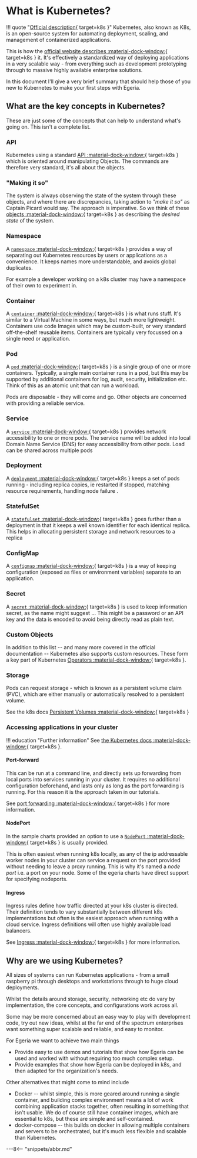 <!-- SPDX-License-Identifier: CC-BY-4.0 -->
<!-- Copyright Contributors to the ODPi Egeria project 2022. -->

# What is Kubernetes?

!!! quote "[Official description](https://kubernetes.io){ target=k8s }"
    Kubernetes, also known as K8s, is an open-source system for automating deployment, scaling, and management of containerized applications.

This is how the [official website describes :material-dock-window:](https://kubernetes.io/docs/concepts/overview/what-is-kubernetes/){ target=k8s } it. It's effectively a standardized way of deploying applications in a very scalable way - from everything such as development prototyping through to massive highly available enterprise solutions.

In this document I'll give a very brief summary that should help those of you new to Kubernetes to make your first steps with Egeria.

## What are the key concepts in Kubernetes?

These are just some of the concepts that can help to understand what's going on. This isn't a complete list.

### API

Kubernetes using a standard [API :material-dock-window:](https://kubernetes.io/docs/concepts/overview/kubernetes-api/){ target=k8s } which is oriented around manipulating Objects. The commands are therefore very standard, it's all about the objects.

### "Making it so"

The system is always observing the state of the system through these objects, and where there are discrepancies, taking action to *"make it so"* as Captain Picard would say. The approach is imperative. So we think of these [objects :material-dock-window:](https://kubernetes.io/docs/concepts/overview/working-with-objects/kubernetes-objects/){ target=k8s } as describing the *desired state* of the system.

### Namespace

A [`namespace` :material-dock-window:](https://kubernetes.io/docs/concepts/overview/working-with-objects/namespaces/){ target=k8s } provides a way of separating out Kubernetes resources by users or applications as a convenience. It keeps names more understandable, and avoids global duplicates.

For example a developer working on a k8s cluster may have a namespace of their own to experiment in.

### Container

A [`container` :material-dock-window:](https://kubernetes.io/docs/concepts/containers/){ target=k8s } is what runs stuff. It's similar to a Virtual Machine in some ways, but much more lightweight. Containers use code Images which may be custom-built, or very standard off-the-shelf reusable items. Containers are typically very focussed on a single need or application. 

### Pod

A [`pod` :material-dock-window:](https://kubernetes.io/docs/concepts/workloads/pods/){ target=k8s } is a single group of one or more containers. Typically, a single main container runs in a pod, but this may be supported by additional containers for log, audit, security, initialization etc. Think of this as an atomic unit that can run a workload.

Pods are disposable - they will come and go. Other objects are concerned with providing a reliable service.

### Service

A [`service` :material-dock-window:](https://kubernetes.io/docs/concepts/services-networking/service/){ target=k8s } provides network accessibility to one or more pods. The service name will be added into local Domain Name Service (DNS) for easy accessibility from other pods. Load can be shared across multiple pods

### Deployment 

A [`deployment` :material-dock-window:](https://kubernetes.io/docs/concepts/workloads/controllers/deployment/){ target=k8s } keeps a set of pods running - including replica copies, ie restarted if stopped, matching resource requirements, handling node failure .

### StatefulSet

A [`statefulset` :material-dock-window:](https://kubernetes.io/docs/concepts/workloads/controllers/statefulset/){ target=k8s } goes further than a deployment in that it keeps a well known identifier for each identical replica. This helps in allocating persistent storage and network resources to a replica

### ConfigMap

A [`configmap` :material-dock-window:](https://kubernetes.io/docs/concepts/configuration/configmap/){ target=k8s } is a way of keeping configuration (exposed as files or environment variables) separate to an application.

### Secret

A [`secret` :material-dock-window:](https://kubernetes.io/docs/concepts/configuration/secret/){ target=k8s } is used to keep information secret, as the name might suggest ... This might be a password or an API key and the data is encoded to avoid being directly read as plain text.

### Custom Objects

In addition to this list -- and many more covered in the official documentation -- Kubernetes also supports custom resources. These form a key part of Kubernetes [Operators :material-dock-window:](https://kubernetes.io/docs/concepts/extend-kubernetes/operator/){ target=k8s }. 

### Storage

Pods can request storage - which is known as a persistent volume claim (PVC), which are either manually or automatically resolved to a persistent volume.

See the k8s docs [Persistent Volumes :material-dock-window:](https://kubernetes.io/docs/concepts/storage/persistent-volumes/){ target=k8s }

### Accessing applications in your cluster

!!! education "Further information"
See [the Kubernetes docs :material-dock-window:](https://kubernetes.io/docs/tasks/administer-cluster/access-cluster-services/){ target=k8s }.


#### Port-forward

This can be run at a command line, and directly sets up forwarding from local ports into services running in your cluster. It requires no additional configuration beforehand, and lasts only as long as the port forwarding is running. For this reason it is the approach
taken in our tutorials.

See [port forwarding :material-dock-window:](https://kubernetes.io/docs/tasks/access-application-cluster/port-forward-access-application-cluster/){ target=k8s } for more information.

#### NodePort

In the sample charts provided an option to use a [`NodePort` :material-dock-window:](https://kubernetes.io/docs/concepts/services-networking/service/#nodeport){ target=k8s } is usually provided.

This is often easiest when running k8s locally, as any of the ip addressable worker nodes in your cluster can service a request on the port provided without needing to leave a proxy running. This is why it's named a *node port* i.e. a port on your node. Some of the egeria charts have direct support for
specifying nodeports.

#### Ingress

Ingress rules define how traffic directed at your k8s cluster is directed. Their definition tends to vary substantially between different k8s implementations but often is the easiest approach when running with a cloud service. Ingress definitions will often
use highly available load balancers. 

See [Ingress :material-dock-window:](https://kubernetes.io/docs/concepts/services-networking/ingress/){ target=k8s } for more information.

## Why are we using Kubernetes?

 All sizes of systems can run Kubernetes applications - from a small raspberry pi through desktops and workstations through to huge cloud deployments. 

Whilst the details around storage, security, networking etc do vary by implementation, the core concepts, and configurations work across all.

Some may be more concerned about an easy way to play with development code, try out new ideas, whilst at the far end of the spectrum enterprises want something super scalable and reliable, and easy to monitor.

For Egeria we want to achieve two main things

- Provide easy to use demos and tutorials that show how Egeria can be used and worked with without requiring too much complex setup. 
- Provide examples that show how Egeria can be deployed in k8s, and then adapted for the organization's needs.

Other alternatives that might come to mind include

- Docker -- whilst simple, this is more geared around running a single container, and building complex environment means a lot of work combining application stacks together, often resulting in something that isn't usable. We do of course still have container images, which are essential to k8s, but these are simple and self-contained.
- docker-compose -- this builds on docker in allowing multiple containers and servers to be orchestrated, but it's much less flexible and scalable than Kubernetes.


---8<-- "snippets/abbr.md"
